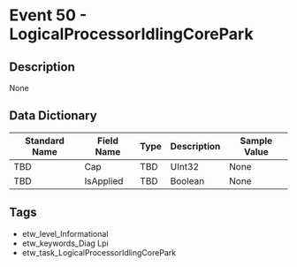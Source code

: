 # Event 50 - LogicalProcessorIdlingCorePark

## Description
None

## Data Dictionary
|Standard Name|Field Name|Type|Description|Sample Value|
|---|---|---|---|---|
|TBD|Cap|TBD|UInt32|None|None|
|TBD|IsApplied|TBD|Boolean|None|None|

## Tags
* etw_level_Informational
* etw_keywords_Diag Lpi
* etw_task_LogicalProcessorIdlingCorePark